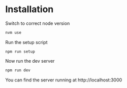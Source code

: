 # Installation

Switch to correct node version
```bash
nvm use
```

Run the setup script
```barn
npm run setup
```

Now run the dev server

```bash
npm run dev
```

You can find the server running at http://localhost:3000
